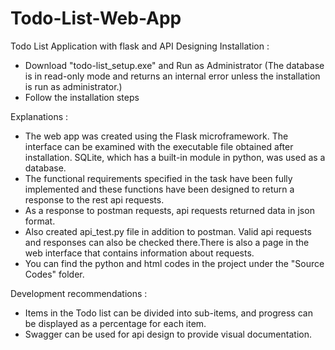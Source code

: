 # Todo-List-Web-App
 Todo List Application with flask and API Designing
Installation :
- Download "todo-list_setup.exe" and Run as Administrator (The database is in read-only mode and returns an internal error unless the installation is run as administrator.)
- Follow the installation steps

Explanations :
- The web app was created using the Flask microframework. The interface can be examined with the executable file obtained after installation.
SQLite, which has a built-in module in python, was used as a database.
- The functional requirements specified in the task have been fully implemented and these functions have been designed to return a response to the rest api requests.
- As a response to postman requests, api requests returned data in json format.
- Also created api_test.py file in addition to postman. Valid api requests and responses can also be checked there.There is also a page in the web interface that contains information about requests.
- You can find the python and html codes in the project under the "Source Codes" folder.

Development recommendations :
- Items in the Todo list can be divided into sub-items, and progress can be displayed as a percentage for each item.
- Swagger can be used for api design to provide visual documentation. 
